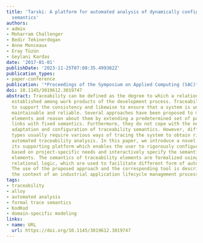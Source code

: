 ```yaml
---
title: 'Tarski: A platform for automated analysis of dynamically configurable traceability
  semantics'
authors:
- admin 
- Moharram Challenger
- Bedir Tekinerdogan
- Anne Monceaux
- Eray Tüzün
- Geylani Kardas
date: '2017-01-01'
publishDate: '2023-11-25T07:08:35.499382Z'
publication_types:
- paper-conference
publication: '*Proceedings of the Symposium on Applied Computing (SAC)*'
doi: 10.1145/3019612.3019747
abstract: Traceability can be defined as the degree to which a relationship can be
  established among work products of the development process. Traceability is important
  to support the consistency and likewise to ensure that a system is understandable,
  maintainable and reliable. Several approaches have been proposed to model traceability
  elements and reason about them by extending a predetermined set of possible trace
  links with fixed semantics. Furthermore, they do not cope with the need for dynamic
  adaptation and configuration of traceability semantics. However, different project
  types usually require various ways of tracing the system to obtain richer and precise
  automated traceability analysis. In this paper, we introduce a novel approach with
  its supporting platform which enables the user to rigorously configure the system
  based on project-specific needs and interactively specify the semantics of traceability
  elements. The semantics of traceability elements are formalized using first-order
  relational logic, which are used to facilitate different form of automated analysis.
  The use of the proposed approach and the corresponding tool is described within
  the context of an industrial application lifecycle management process.
tags:
- traceability
- alloy
- automated analysis
- formal trace semantics
- KodKod
- domain-specific modeling
links:
- name: URL
  url: https://doi.org/10.1145/3019612.3019747
---
```

